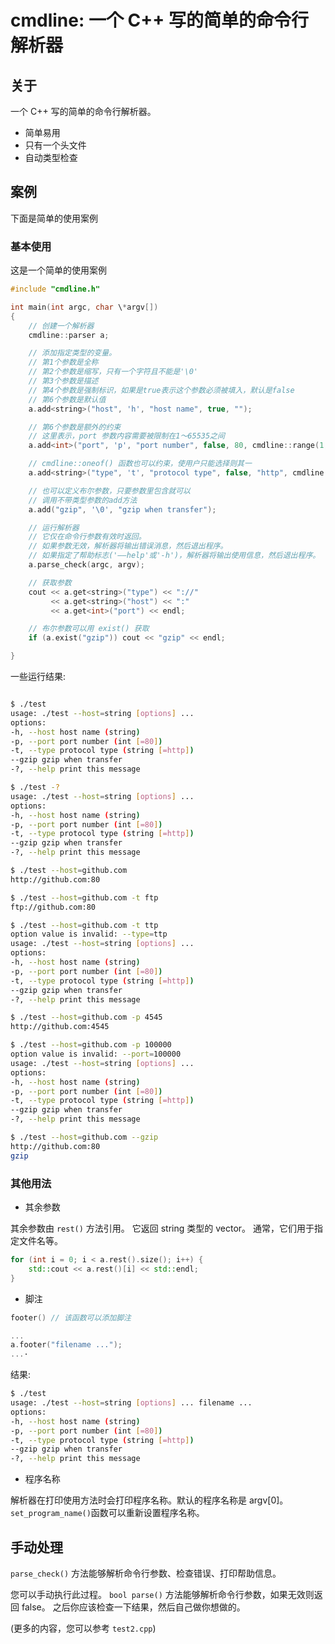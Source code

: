 # cmdline: 一个 C++ 写的简单的命令行解析器

## 关于

一个 C++ 写的简单的命令行解析器。

- 简单易用
- 只有一个头文件
- 自动类型检查

## 案例

下面是简单的使用案例

### 基本使用

这是一个简单的使用案例

```cpp
#include "cmdline.h"

int main(int argc, char \*argv[])
{
    // 创建一个解析器
    cmdline::parser a;

    // 添加指定类型的变量。
    // 第1个参数是全称
    // 第2个参数是缩写，只有一个字符且不能是'\0'
    // 第3个参数是描述
    // 第4个参数是强制标识，如果是true表示这个参数必须被填入，默认是false
    // 第6个参数是默认值
    a.add<string>("host", 'h', "host name", true, "");

    // 第6个参数是额外的约束
    // 这里表示，port 参数内容需要被限制在1～65535之间
    a.add<int>("port", 'p', "port number", false, 80, cmdline::range(1, 65535));

    // cmdline::oneof() 函数也可以约束，使用户只能选择则其一
    a.add<string>("type", 't', "protocol type", false, "http", cmdline::oneof<string>("http", "https", "ssh", "ftp"));

    // 也可以定义布尔参数，只要参数里包含就可以
    // 调用不带类型参数的add方法
    a.add("gzip", '\0', "gzip when transfer");

    // 运行解析器
    // 它仅在命令行参数有效时返回。
    // 如果参数无效，解析器将输出错误消息，然后退出程序。
    // 如果指定了帮助标志('——help'或'-h')，解析器将输出使用信息，然后退出程序。
    a.parse_check(argc, argv);

    // 获取参数
    cout << a.get<string>("type") << "://"
         << a.get<string>("host") << ":"
         << a.get<int>("port") << endl;

    // 布尔参数可以用 exist() 获取
    if (a.exist("gzip")) cout << "gzip" << endl;

}
```

一些运行结果:

```bash

$ ./test
usage: ./test --host=string [options] ...
options:
-h, --host host name (string)
-p, --port port number (int [=80])
-t, --type protocol type (string [=http])
--gzip gzip when transfer
-?, --help print this message

```

```bash
$ ./test -?
usage: ./test --host=string [options] ...
options:
-h, --host host name (string)
-p, --port port number (int [=80])
-t, --type protocol type (string [=http])
--gzip gzip when transfer
-?, --help print this message
```

```bash
$ ./test --host=github.com
http://github.com:80
```

```bash
$ ./test --host=github.com -t ftp
ftp://github.com:80
```

```bash
$ ./test --host=github.com -t ttp
option value is invalid: --type=ttp
usage: ./test --host=string [options] ...
options:
-h, --host host name (string)
-p, --port port number (int [=80])
-t, --type protocol type (string [=http])
--gzip gzip when transfer
-?, --help print this message
```

```bash
$ ./test --host=github.com -p 4545
http://github.com:4545

```

```bash
$ ./test --host=github.com -p 100000
option value is invalid: --port=100000
usage: ./test --host=string [options] ...
options:
-h, --host host name (string)
-p, --port port number (int [=80])
-t, --type protocol type (string [=http])
--gzip gzip when transfer
-?, --help print this message
```

```bash
$ ./test --host=github.com --gzip
http://github.com:80
gzip
```

### 其他用法

- 其余参数

其余参数由 `rest()` 方法引用。
它返回 string 类型的 vector。
通常，它们用于指定文件名等。

```cpp
for (int i = 0; i < a.rest().size(); i++) {
    std::cout << a.rest()[i] << std::endl;
}
```

- 脚注

```cpp
footer() // 该函数可以添加脚注
```

```cpp
...
a.footer("filename ...");
...·
```

结果:

```bash
$ ./test
usage: ./test --host=string [options] ... filename ...
options:
-h, --host host name (string)
-p, --port port number (int [=80])
-t, --type protocol type (string [=http])
--gzip gzip when transfer
-?, --help print this message
```

- 程序名称

解析器在打印使用方法时会打印程序名称。默认的程序名称是 argv[0]。`set_program_name()`函数可以重新设置程序名称。

## 手动处理

`parse_check()` 方法能够解析命令行参数、检查错误、打印帮助信息。

您可以手动执行此过程。
`bool parse()` 方法能够解析命令行参数，如果无效则返回 false。
之后你应该检查一下结果，然后自己做你想做的。

(更多的内容，您可以参考 `test2.cpp`)
